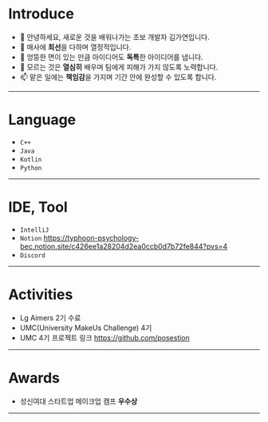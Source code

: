 # Introduce
  - 👋 안녕하세요, 새로운 것을 배워나가는 초보 개발자 김가연입니다.
  - 👀 매사에 **최선**을 다하며 열정적입니다.
  - 🌱 엉뚱한 면이 있는 만큼 아이디어도 **독특**한 아이디어를 냅니다.
  - 💞️ 모르는 것은 **열심히** 배우며 팀에게 피해가 가지 않도록 노력합니다.
  - 📫 맡은 일에는 **책임감**을 가지며 기간 안에 완성할 수 있도록 합니다.
---
# Language
  - `C++`
  - `Java`
  - `Kotlin`
  - `Python`
---
# IDE, Tool
  - `IntelliJ`
  - `Notion` <https://typhoon-psychology-bec.notion.site/c426ee1a28204d2ea0ccb0d7b72fe844?pvs=4>
  - `Discord`
---
# Activities
  - Lg Aimers 2기 수료
  - UMC(University MakeUs Challenge) 4기
  - UMC 4기 프로젝트 링크 <https://github.com/posestion>
---
# Awards
  - 성신여대 스타트업 메이크업 캠프 **우수상**
---
<!---
alicia0928/alicia0928 is a ✨ special ✨ repository because its `README.md` (this file) appears on your GitHub profile.
You can click the Preview link to take a look at your changes.
--->
